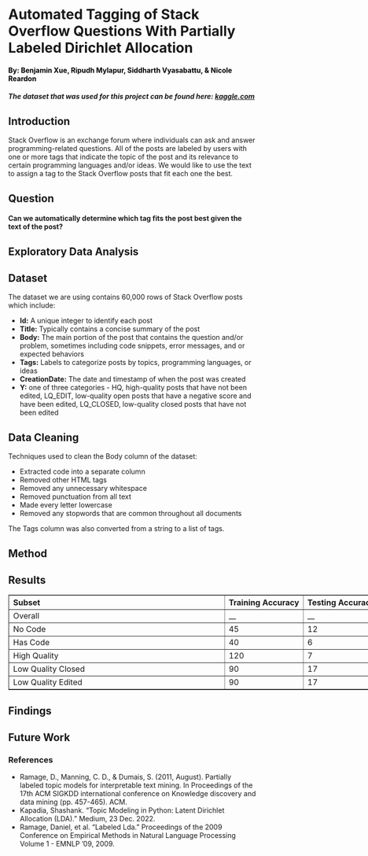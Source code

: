 # Automated Tagging of Stack Overflow Questions With Partially Labeled Dirichlet Allocation
<h4 id="creators">By: Benjamin Xue, Ripudh Mylapur, Siddharth Vyasabattu, & Nicole Reardon</h4>
<h5><em> The dataset that was used for this project can be found here: <a href = "https://www.kaggle.com/datasets/imoore/60k-stack-overflow-questions-with-quality-rate">kaggle.com</a></em></h5>

<h2><strong>Introduction</strong></h2>

<p>Stack Overflow is an exchange forum where individuals can ask and answer programming-related questions. All of the posts are labeled by users with one or more tags that indicate the topic of the post and its relevance to certain programming languages and/or ideas. We would like to use the text to assign a tag to the Stack Overflow posts that fit each one the best.</p>

<h2><strong>Question</strong></h2>
<h4><strong>Can we automatically determine which tag fits the post best given the text of the post?</strong></h4>

<h2><strong>Exploratory Data Analysis</strong></h2>


<h2><strong>Dataset</strong></h2>
<p>The dataset we are using contains 60,000 rows of Stack Overflow posts which include:</p>
<ul>
  <li><strong>Id:</strong> A unique integer to identify each post</li>
  <li><strong>Title:</strong> Typically contains a concise summary of the post</li>
  <li><strong>Body:</strong> The main portion of the post that contains the question and/or problem, sometimes including code snippets, error messages, and or expected behaviors</li>
  <li><strong>Tags:</strong> Labels to categorize posts by topics, programming languages, or ideas</li>
  <li><strong>CreationDate:</strong> The date and timestamp of when the post was created</li>
  <li><strong>Y:</strong> one of three categories - HQ, high-quality posts that have not been edited, LQ_EDIT, low-quality open posts that have a negative score and have been edited, LQ_CLOSED, low-quality closed posts that have not been edited</li>
</ul>

<h2><strong>Data Cleaning</strong></h2>
<p>Techniques used to clean the Body column of the dataset:</p>
<ul>
  <li>Extracted code into a separate column</li>
  <li>Removed other HTML tags</li>
  <li>Removed any unnecessary whitespace</li>
  <li>Removed punctuation from all text</li>
  <li>Made every letter lowercase</li>
  <li>Removed any stopwords that are common throughout all documents</li>
</ul>
<p>The Tags column was also converted from a string to a list of tags.</p>

<h2><strong>Method</strong></h2>

<h2><strong>Results</strong></h2>
<table border="1" class="dataframe">
  <thead>
    <tr style="text-align: left;">
      <th>Subset</th>
      <th>Training Accuracy</th>
      <th>Testing Accuracy</th>
    </tr>
  </thead>
  <tbody>
    <tr>
      <td>Overall</td>
      <td>__</td>
      <td>__</td>
    </tr>
    <tr>
      <td>No Code</td>
      <td>45</td>
      <td>12</td>
    </tr>
    <tr>
      <td>Has Code</td>
      <td>40</td>
      <td>6</td>
    </tr>
    <tr>
      <td>High Quality</td>
      <td>120</td>
      <td>7</td>
    </tr>
    <tr>
      <td>Low Quality Closed</td>
      <td>90</td>
      <td>17</td>
    </tr>
    <tr>
      <td>Low Quality Edited</td>
      <td>90</td>
      <td>17</td>
    </tr>
  </tbody>
</table>

<h2><strong>Findings</strong></h2>

<h2><strong>Future Work</strong></h2>

<h3>References</h3>
<ul>
<li>Ramage, D., Manning, C. D., & Dumais, S. (2011, August). Partially labeled topic models for interpretable text mining. In Proceedings of the 17th ACM SIGKDD international conference on Knowledge discovery and data mining (pp. 457-465). ACM.</li>
<li>Kapadia, Shashank. “Topic Modeling in Python: Latent Dirichlet Allocation (LDA).” Medium, 23 Dec. 2022.</li>
<li>Ramage, Daniel, et al. “Labeled Lda.” Proceedings of the 2009 Conference on Empirical Methods in Natural Language Processing Volume 1 - EMNLP ’09, 2009.</li>
</ul>

<style> 
	table{ 
		table-layout: fixed; 
		border-collapse: collapse;
		width: 150%;
        margin-right:60%;
        overflow: scroll;
		/*width: 100; 
		height:350px;*/ 
	 }
	 th{
	 	width:150%;
	 	overflow: auto;
  	white-space: nowrap;
	 }
     /* tr{
         page-break-inside: avoid;
     } */

	 td{ 
	 	overflow: auto;
	 	white-space: nowrap;
    word-wrap: break-word;
	 	width: 200%;

	 	/*width:60%;
	 	overflow: hidden;*/
/*    	white-space:nowrap;*/
	  }
    #creators{
      color: black;
    }
	sup {
	        vertical-align: super;
	        font-size: small;
	    }
</style>
